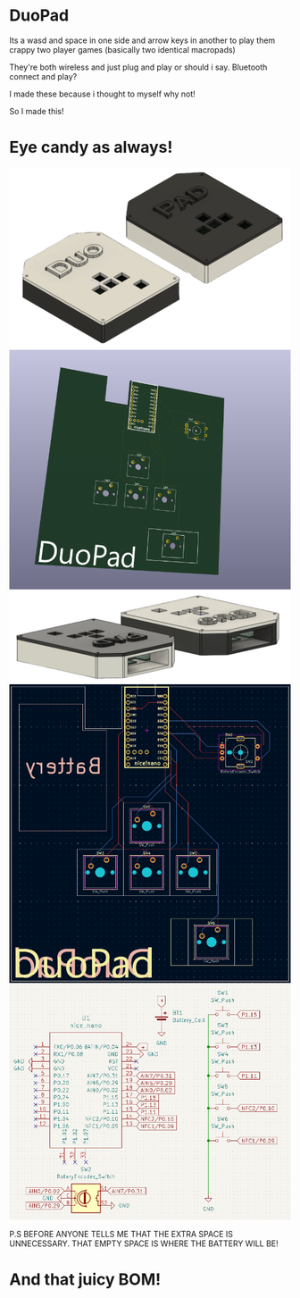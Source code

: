 # DuoPad
Its a wasd and space in one side and arrow keys in another to play them crappy two player games (basically two identical macropads)


They're both wireless and just plug and play or should i say. Bluetooth connect and play? 


I made these because i thought to myself why not!


So I made this!

# Eye candy as always!
![DuoPad NBG.png](/Images/DuoPad%20NBG.png)
![DuoPad 3D.png](/Images/DuoPad%203D.png)
![DuoPad NBG 2.png](/Images/DuoPad%20NBG%202.png)
![DuoPad PCB.png](/Images/DuoPad%20PCB.png)
![DuoPad Schematic.png](/Images/DuoPad%20Schematic.png)


P.S BEFORE ANYONE TELLS ME THAT THE EXTRA SPACE IS UNNECESSARY. THAT EMPTY SPACE IS WHERE THE BATTERY WILL BE!
# And that juicy BOM!

